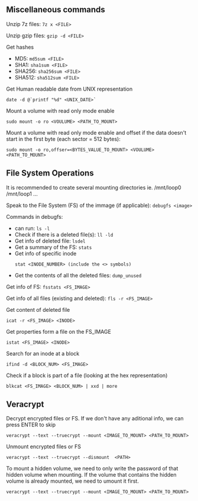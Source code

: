 ## Miscellaneous commands ##

Unzip 7z files: `7z x <FILE>`

Unzip gzip files: `gzip -d <FILE>`

Get hashes
* MD5: `md5sum <FILE>`
* SHA1: `sha1sum <FILE>`
* SHA256: `sha256sum <FILE>`
* SHA512: `sha512sum <FILE>`

Get Human readable date from UNIX representation 
```
date -d @`printf "%d" <UNIX_DATE>`
```

Mount a volume with read only mode enable 
```
sudo mount -o ro <VOULUME> <PATH_TO_MOUNT>
```

Mount a volume with read only mode enable and offset if the data doesn't start in the first byte (each sector = 512 bytes): 
```
sudo mount -o ro,offser=<BYTES_VALUE_TO_MOUNT> <VOULUME> <PATH_TO_MOUNT>
```

## File System Operations ##

It is recommended to create several mounting directories ie. /mnt/loop0 /mnt/loop1 ...

Speak to the File System (FS) of the immage (if applicable): `debugfs <image>`

Commands in debugfs:
* can run: `ls -l`
* Check if there is a deleted file(s): `ll -ld`
* Get info of deleted file: `lsdel`
* Get a summary of the FS: `stats`
* Get info of specific inode
	```
	stat <INODE_NUMBER> (include the <> symbols)
	````
* Get the contents of all the deleted files: `dump_unused`

Get info of FS: `fsstats <FS_IMAGE>`

Get info of all files (existing and deleted): `fls -r <FS_IMAGE>`

Get content of deleted file
```
icat -r <FS_IMAGE> <INODE>
```

Get properties form a file on the FS_IMAGE
```
istat <FS_IMAGE> <INODE>
```

Search for an inode at a block
```
ifind -d <BLOCK_NUM> <FS_IMAGE>
```

Check if a block is part of a file (looking at the hex representation)
```
blkcat <FS_IMAGE> <BLOCK_NUM> | xxd | more
```

## Veracrypt ##

Decrypt encrypted files or FS. If we don't have any aditional info, we can press ENTER to skip
```
veracrypt --text --truecrypt --mount <IMAGE_TO_MOUNT> <PATH_TO_MOUNT>
```

Unmount encrypted files or FS
```
veracrypt --text --truecrypt --dismount  <PATH>
```

To mount a hidden volume, we need to only write the password of that hidden volume when mounting. If the volume that contains the hidden volume is already mounted, we need to umount it first.
```
veracrypt --text --truecrypt --mount <IMAGE_TO_MOUNT> <PATH_TO_MOUNT>
```

